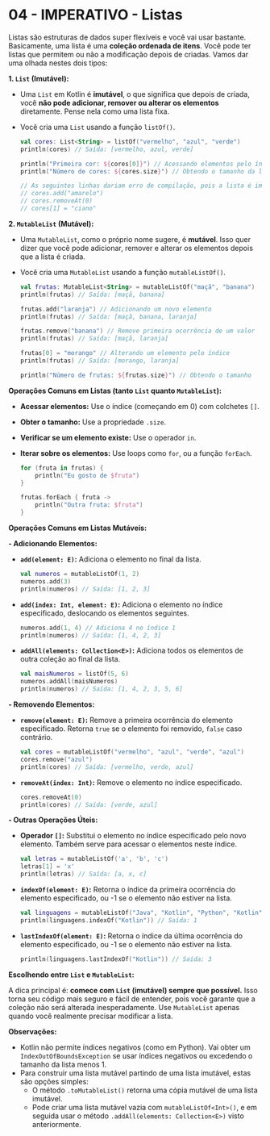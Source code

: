 # 04 - IMPERATIVO - Listas

Listas são estruturas de dados super flexíveis e você vai usar bastante. Basicamente, uma lista é uma **coleção ordenada de itens**. Você pode ter listas que permitem ou não a modificação depois de criadas. Vamos dar uma olhada nestes dois tipos:

**1. `List` (Imutável):**

* Uma `List` em Kotlin é **imutável**, o que significa que depois de criada, você **não pode adicionar, remover ou alterar os elementos** diretamente. Pense nela como uma lista fixa.
* Você cria uma `List` usando a função `listOf()`.

   ```kotlin
   val cores: List<String> = listOf("vermelho", "azul", "verde")
   println(cores) // Saída: [vermelho, azul, verde]

   println("Primeira cor: ${cores[0]}") // Acessando elementos pelo índice (começa em 0)
   println("Número de cores: ${cores.size}") // Obtendo o tamanho da lista

   // As seguintes linhas dariam erro de compilação, pois a lista é imutável:
   // cores.add("amarelo")
   // cores.removeAt(0)
   // cores[1] = "ciano"
   ```

**2. `MutableList` (Mutável):**

* Uma `MutableList`, como o próprio nome sugere, é **mutável**. Isso quer dizer que você pode adicionar, remover e alterar os elementos depois que a lista é criada.
* Você cria uma `MutableList` usando a função `mutableListOf()`.

   ```kotlin
   val frutas: MutableList<String> = mutableListOf("maçã", "banana")
   println(frutas) // Saída: [maçã, banana]

   frutas.add("laranja") // Adicionando um novo elemento
   println(frutas) // Saída: [maçã, banana, laranja]

   frutas.remove("banana") // Remove primeira ocorrência de um valor
   println(frutas) // Saída: [maçã, laranja]

   frutas[0] = "morango" // Alterando um elemento pelo índice
   println(frutas) // Saída: [morango, laranja]

   println("Número de frutas: ${frutas.size}") // Obtendo o tamanho
   ```

**Operações Comuns em Listas (tanto `List` quanto `MutableList`):**

* **Acessar elementos:** Use o índice (começando em 0) com colchetes `[]`.
* **Obter o tamanho:** Use a propriedade `.size`.
* **Verificar se um elemento existe:** Use o operador `in`.
* **Iterar sobre os elementos:** Use loops como `for`, ou a função `forEach`.

   ```kotlin
   for (fruta in frutas) {
       println("Eu gosto de $fruta")
   }

   frutas.forEach { fruta ->
       println("Outra fruta: $fruta")
   }
   ```

**Operações Comuns em Listas Mutáveis:**

**- Adicionando Elementos:**

* **`add(element: E)`:** Adiciona o elemento no final da lista.

    ```kotlin
    val numeros = mutableListOf(1, 2)
    numeros.add(3)
    println(numeros) // Saída: [1, 2, 3]
    ```

* **`add(index: Int, element: E)`:** Adiciona o elemento no índice especificado, deslocando os elementos seguintes.

    ```kotlin
    numeros.add(1, 4) // Adiciona 4 no índice 1
    println(numeros) // Saída: [1, 4, 2, 3]
    ```

* **`addAll(elements: Collection<E>)`:** Adiciona todos os elementos de outra coleção ao final da lista.

    ```kotlin
    val maisNumeros = listOf(5, 6)
    numeros.addAll(maisNumeros)
    println(numeros) // Saída: [1, 4, 2, 3, 5, 6]
    ```

**- Removendo Elementos:**

* **`remove(element: E)`:** Remove a primeira ocorrência do elemento especificado. Retorna `true` se o elemento foi removido, `false` caso contrário.

    ```kotlin
    val cores = mutableListOf("vermelho", "azul", "verde", "azul")
    cores.remove("azul")
    println(cores) // Saída: [vermelho, verde, azul]
    ```

* **`removeAt(index: Int)`:** Remove o elemento no índice especificado.

    ```kotlin
    cores.removeAt(0)
    println(cores) // Saída: [verde, azul]
    ```

**- Outras Operações Úteis:**

* **Operador `[]`:** Substitui o elemento no índice especificado pelo novo elemento. Também serve para acessar o elementos neste índice.

    ```kotlin
    val letras = mutableListOf('a', 'b', 'c')
    letras[1] = 'x'
    println(letras) // Saída: [a, x, c]
    ```

* **`indexOf(element: E)`:** Retorna o índice da primeira ocorrência do elemento especificado, ou -1 se o elemento não estiver na lista.

    ```kotlin
    val linguagens = mutableListOf("Java", "Kotlin", "Python", "Kotlin")
    println(linguagens.indexOf("Kotlin")) // Saída: 1
    ```

* **`lastIndexOf(element: E)`:** Retorna o índice da última ocorrência do elemento especificado, ou -1 se o elemento não estiver na lista.

    ```kotlin
    println(linguagens.lastIndexOf("Kotlin")) // Saída: 3
    ```

**Escolhendo entre `List` e `MutableList`:**

A dica principal é: **comece com `List` (imutável) sempre que possível.** Isso torna seu código mais seguro e fácil de entender, pois você garante que a coleção não será alterada inesperadamente. Use `MutableList` apenas quando você realmente precisar modificar a lista.

**Observações:**
- Kotlin não permite índices negativos (como em Python). Vai obter um `IndexOutOfBoundsException` se usar índices negativos ou excedendo o tamanho da lista menos 1.
- Para construir uma lista mutável partindo de uma lista imutável, estas são opções simples:
   - O método `.toMutableList()` retorna uma cópia mutável de uma lista imutável.
   - Pode criar uma lista mutável vazia com `mutableListOf<Int>()`, e em seguida usar o método `.addAll(elements: Collection<E>)` visto anteriormente.
